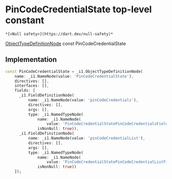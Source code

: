 


# PinCodeCredentialState top-level constant






    *[<Null safety>](https://dart.dev/null-safety)*


[ObjectTypeDefinitionNode](https://pub.dev/documentation/gql/0.13.0/ast/ObjectTypeDefinitionNode-class.html) const PinCodeCredentialState
  







## Implementation

```dart
const PinCodeCredentialState = _i1.ObjectTypeDefinitionNode(
    name: _i1.NameNode(value: 'PinCodeCredentialState'),
    directives: [],
    interfaces: [],
    fields: [
      _i1.FieldDefinitionNode(
          name: _i1.NameNode(value: 'pinCodeCredentials'),
          directives: [],
          args: [],
          type: _i1.NamedTypeNode(
              name: _i1.NameNode(
                  value: 'PinCodeCredentialStatePinCodeCredentialsField'),
              isNonNull: true)),
      _i1.FieldDefinitionNode(
          name: _i1.NameNode(value: 'pinCodeCredentialList'),
          directives: [],
          args: [],
          type: _i1.NamedTypeNode(
              name: _i1.NameNode(
                  value: 'PinCodeCredentialStatePinCodeCredentialListField'),
              isNonNull: true))
    ]);
```








